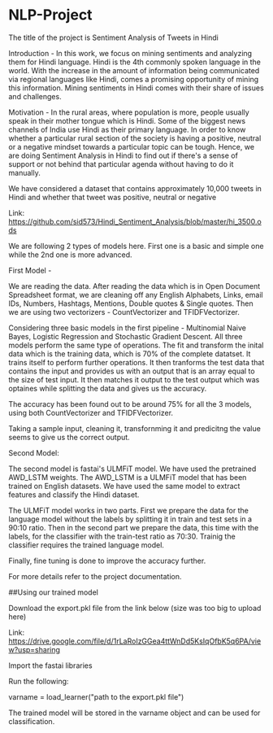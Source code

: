 # NLP-Project

The title of the project is Sentiment Analysis of Tweets in Hindi

Introduction - In this work, we focus on mining sentiments and analyzing them for Hindi language. Hindi is the 4th commonly spoken language in the world. With the increase in the amount of information being communicated via regional languages like Hindi, comes a promising opportunity of mining this information. Mining sentiments in Hindi comes with their share of issues and challenges.

Motivation - In the rural areas, where population is more, people usually speak in their mother tongue which is Hindi. Some of the biggest news channels of India use Hindi as their primary language. In order to know whether a particular rural section of the society is having a positive, neutral or a negative mindset towards a particular topic can be tough. Hence, we are doing Sentiment Analysis in Hindi to find out if there's a sense of support or not behind that particular agenda without having to do it manually.

We have considered a dataset that contains approximately 10,000 tweets in Hindi and whether that tweet was positive, neutral or negative

Link: https://github.com/sid573/Hindi_Sentiment_Analysis/blob/master/hi_3500.ods

We are following 2 types of models here. First one is a basic and simple one while the 2nd one is more advanced.

First Model - 

We are reading the data. After reading the data which is in Open Document Spreadsheet format, we are cleaning off any English Alphabets, Links, email IDs, Numbers, Hashtags, Mentions, Double quotes & Single quotes.
Then we are using two vectorizers - CountVectorizer and TFIDFVectorizer.

Considering three basic models in the first pipeline - Multinomial Naive Bayes, Logistic Regression and Stochastic Gradient Descent.
All three models perform the same type of operations. The fit and transform the inital data which is the training data, which is 70% of the complete datatset. It trains itself to perform further operations. 
It then tranforms the test data that contains the input and provides us with an output that is an array equal to the size of test input. It then matches it output to the test output which was optaines while splitting the data and gives us the accuracy.

The accuracy has been found out to be around 75% for all the 3 models, using both CountVectorizer and TFIDFVectorizer.

Taking a sample input, cleaning it, transfornming it and predicitng the value seems to give us the correct output.

Second Model:

The second model is fastai's ULMFiT model. We have used the pretrained AWD_LSTM weights. The AWD_LSTM is a ULMFiT model that has been trained on English datasets. We have used the same model to extract features and classify the Hindi dataset.

The ULMFiT model works in two parts. First we prepare the data for the language model without the labels by splitting it in train and test sets in a 90:10 ratio. Then in the second part we prepare the data, this time with the labels, for the classifier with the train-test ratio as 70:30. Trainig the classifier requires the trained language model.

Finally, fine tuning is done to improve the accuracy further. 

For more details refer to the project documentation.

##Using our trained model

Download the export.pkl file from the link below (size was too big to upload here)

Link: https://drive.google.com/file/d/1rLaRoIzGGea4ttWnDd5KsIqOfbK5q6PA/view?usp=sharing

Import the fastai libraries

Run the following:

varname = load_learner("path to the export.pkl file")

The trained model will be stored in the varname object and can be used for classification.
